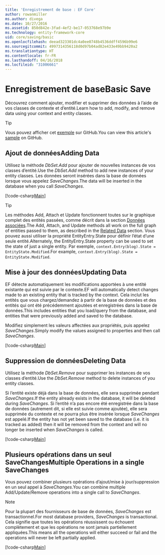 ```yaml
---
title: 'Enregistrement de base : EF Core'
author: rowanmiller
ms.author: divega
ms.date: 10/27/2016
ms.assetid: 850d842e-3fad-4ef2-be17-053768e97b9e
ms.technology: entity-framework-core
uid: core/saving/basic
ms.openlocfilehash: deead323301dc4a0ee0748b4536ddff4596b99e6
ms.sourcegitcommit: 4997314356118d0d97b04ad82e433e49bb9420a2
ms.translationtype: HT
ms.contentlocale: fr-FR
ms.lasthandoff: 04/16/2018
ms.locfileid: "31006661"
---
```

# <a name="basic-save"></a><span data-ttu-id="aefac-102">Enregistrement de base</span><span class="sxs-lookup"><span data-stu-id="aefac-102">Basic Save</span></span>

<span data-ttu-id="aefac-103">Découvrez comment ajouter, modifier et supprimer des données à l’aide de vos classes de contexte et d’entité.</span><span class="sxs-lookup"><span data-stu-id="aefac-103">Learn how to add, modify, and remove data using your context and entity classes.</span></span>

> [!TIP]  
> <span data-ttu-id="aefac-104">Vous pouvez afficher cet [exemple](https://github.com/aspnet/EntityFramework.Docs/tree/master/samples/core/Saving/Saving/Basics/) sur GitHub.</span><span class="sxs-lookup"><span data-stu-id="aefac-104">You can view this article's [sample](https://github.com/aspnet/EntityFramework.Docs/tree/master/samples/core/Saving/Saving/Basics/) on GitHub.</span></span>

## <a name="adding-data"></a><span data-ttu-id="aefac-105">Ajout de données</span><span class="sxs-lookup"><span data-stu-id="aefac-105">Adding Data</span></span>

<span data-ttu-id="aefac-106">Utilisez la méthode *DbSet.Add* pour ajouter de nouvelles instances de vos classes d’entité.</span><span class="sxs-lookup"><span data-stu-id="aefac-106">Use the *DbSet.Add* method to add new instances of your entity classes.</span></span> <span data-ttu-id="aefac-107">Les données seront insérées dans la base de données lorsque vous appelez *SaveChanges*.</span><span class="sxs-lookup"><span data-stu-id="aefac-107">The data will be inserted in the database when you call *SaveChanges*.</span></span>

[!code-csharp[Main](../../../samples/core/Saving/Saving/Basics/Sample.cs#Add)]

> [!TIP]  
> <span data-ttu-id="aefac-108">Les méthodes Add, Attach et Update fonctionnent toutes sur le graphique complet des entités passées, comme décrit dans la section [Données associées](related-data.md).</span><span class="sxs-lookup"><span data-stu-id="aefac-108">The Add, Attach, and Update methods all work on the full graph of entities passed to them, as described in the [Related Data](related-data.md) section.</span></span> <span data-ttu-id="aefac-109">Vous pouvez aussi utiliser la propriété EntityEntry.State pour définir l’état d’une seule entité.</span><span class="sxs-lookup"><span data-stu-id="aefac-109">Alternately, the EntityEntry.State property can be used to set the state of just a single entity.</span></span> <span data-ttu-id="aefac-110">Par exemple, `context.Entry(blog).State = EntityState.Modified`.</span><span class="sxs-lookup"><span data-stu-id="aefac-110">For example, `context.Entry(blog).State = EntityState.Modified`.</span></span>

## <a name="updating-data"></a><span data-ttu-id="aefac-111">Mise à jour des données</span><span class="sxs-lookup"><span data-stu-id="aefac-111">Updating Data</span></span>

<span data-ttu-id="aefac-112">EF détecte automatiquement les modifications apportées à une entité existante qui est suivie par le contexte.</span><span class="sxs-lookup"><span data-stu-id="aefac-112">EF will automatically detect changes made to an existing entity that is tracked by the context.</span></span> <span data-ttu-id="aefac-113">Cela inclut les entités que vous chargez/demandez à partir de la base de données et des entités qui ont été précédemment ajoutées et enregistrées dans la base de données.</span><span class="sxs-lookup"><span data-stu-id="aefac-113">This includes entities that you load/query from the database, and entities that were previously added and saved to the database.</span></span>

<span data-ttu-id="aefac-114">Modifiez simplement les valeurs affectées aux propriétés, puis appelez *SaveChanges*.</span><span class="sxs-lookup"><span data-stu-id="aefac-114">Simply modify the values assigned to properties and then call *SaveChanges*.</span></span>

[!code-csharp[Main](../../../samples/core/Saving/Saving/Basics/Sample.cs#Update)]

## <a name="deleting-data"></a><span data-ttu-id="aefac-115">Suppression de données</span><span class="sxs-lookup"><span data-stu-id="aefac-115">Deleting Data</span></span>

<span data-ttu-id="aefac-116">Utilisez la méthode *DbSet.Remove* pour supprimer les instances de vos classes d’entité.</span><span class="sxs-lookup"><span data-stu-id="aefac-116">Use the *DbSet.Remove* method to delete instances of you entity classes.</span></span>

<span data-ttu-id="aefac-117">Si l’entité existe déjà dans la base de données, elle sera supprimée pendant *SaveChanges*.</span><span class="sxs-lookup"><span data-stu-id="aefac-117">If the entity already exists in the database, it will be deleted during *SaveChanges*.</span></span> <span data-ttu-id="aefac-118">Si l’entité n’a pas encore été enregistrée dans la base de données (autrement dit, si elle est suivie comme ajoutée), elle sera supprimée du contexte et ne pourra plus être insérée lorsque *SaveChanges* est appelé.</span><span class="sxs-lookup"><span data-stu-id="aefac-118">If the entity has not yet been saved to the database (i.e. it is tracked as added) then it will be removed from the context and will no longer be inserted when *SaveChanges* is called.</span></span>

[!code-csharp[Main](../../../samples/core/Saving/Saving/Basics/Sample.cs#Remove)]

## <a name="multiple-operations-in-a-single-savechanges"></a><span data-ttu-id="aefac-119">Plusieurs opérations dans un seul SaveChanges</span><span class="sxs-lookup"><span data-stu-id="aefac-119">Multiple Operations in a single SaveChanges</span></span>

<span data-ttu-id="aefac-120">Vous pouvez combiner plusieurs opérations d’ajout/mise à jour/suppression en un seul appel à *SaveChanges*.</span><span class="sxs-lookup"><span data-stu-id="aefac-120">You can combine multiple Add/Update/Remove operations into a single call to *SaveChanges*.</span></span>

> [!NOTE]  
> <span data-ttu-id="aefac-121">Pour la plupart des fournisseurs de base de données, *SaveChanges* est transactionnel.</span><span class="sxs-lookup"><span data-stu-id="aefac-121">For most database providers, *SaveChanges* is transactional.</span></span> <span data-ttu-id="aefac-122">Cela signifie que toutes les opérations réussissent ou échouent complètement et que les opérations ne sont jamais partiellement appliquées.</span><span class="sxs-lookup"><span data-stu-id="aefac-122">This means  all the operations will either succeed or fail and the operations will never be left partially applied.</span></span>

[!code-csharp[Main](../../../samples/core/Saving/Saving/Basics/Sample.cs#MultipleOperations)]

